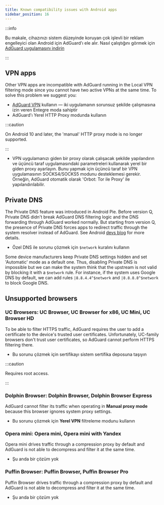 ```yaml
---
title: Known compatibility issues with Android apps
sidebar_position: 16
---
```


:::info

Bu makale, cihazınızı sistem düzeyinde koruyan çok işlevli bir reklam engelleyici olan Android için AdGuard'ı ele alır. Nasıl çalıştığını görmek için [AdGuard uygulamasını indirin](https://adguard.com/download.html?auto=true)

:::

## VPN apps

Other VPN apps are incompatible with AdGuard running in the Local VPN filtering mode since you cannot have two active VPNs at the same time. To solve this problem we suggest you:

* [AdGuard VPN](https://adguard-vpn.com/welcome.html) kullanın — iki uygulamanın sorunsuz şekilde çalışmasına izin veren Entegre moda sahiptir
* AdGuard'ı Yerel HTTP Proxy modunda kullanın

:::caution

On Android 10 and later, the 'manual' HTTP proxy mode is no longer supported.

:::

* VPN uygulamanızı giden bir proxy olarak çalışacak şekilde yapılandırın ve üçüncü taraf uygulamasındaki parametreleri kullanarak yerel bir giden proxy ayarlayın. Bunu yapmak için üçüncü taraf bir VPN uygulamasının SOCKS4/SOCKS5 modunu desteklemesi gerekir. Örneğin, AdGuard otomatik olarak 'Orbot: Tor ile Proxy' ile yapılandırılabilir.

## Private DNS

The Private DNS feature was introduced in Android Pie. Before version Q, Private DNS didn't break AdGuard DNS filtering logic and the DNS forwarding through AdGuard worked normally. But starting from version Q, the presence of Private DNS forces apps to redirect traffic through the system resolver instead of AdGuard. See Android [devs blog](https://android-developers.googleblog.com/2018/04/dns-over-tls-support-in-android-p.html) for more details.

* Özel DNS ile sorunu çözmek için `$network` kuralını kullanın

Some device manufacturers keep Private DNS settings hidden and set 'Automatic' mode as a default one. Thus, disabling Private DNS is impossible but we can make the system think that the upstream is not valid by blocking it with a `$network` rule. For instance, if the system uses Google DNS by default, we can add rules `|8.8.4.4^$network` and `|8.8.8.8^$network` to block Google DNS.

## Unsupported browsers

### UC Browsers: UC Browser, UC Browser for x86, UC Mini, UC Browser HD

To be able to filter HTTPS traffic, AdGuard requires the user to add a certificate to the device's trusted user certificates. Unfortunately, UC-family browsers don't trust user certificates, so AdGuard cannot perform HTTPS filtering there.

* Bu sorunu çözmek için sertifikayı sistem sertifika deposuna taşıyın

:::caution

Requires root access.

:::

### Dolphin Browser: Dolphin Browser, Dolphin Browser Express

AdGuard cannot filter its traffic when operating in **Manual proxy mode** because this browser ignores system proxy settings.

* Bu sorunu çözmek için **Yerel VPN** filtreleme modunu kullanın

### Opera mini: Opera mini, Opera mini with Yandex

Opera mini drives traffic through a compression proxy by default and AdGuard is not able to decompress and filter it at the same time.

* Şu anda bir çözüm yok

### Puffin Browser: Puffin Browser, Puffin Browser Pro

Puffin Browser drives traffic through a compression proxy by default and AdGuard is not able to decompress and filter it at the same time.

* Şu anda bir çözüm yok
